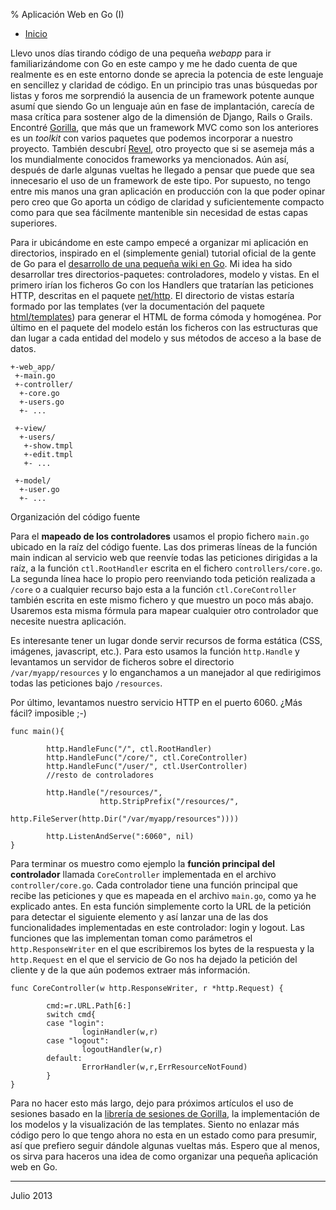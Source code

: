 % Aplicación Web en Go (I)

- [Inicio](../index.html)


Llevo unos días tirando código de una pequeña *webapp* para ir familiarizándome
con Go en este campo y me he dado cuenta de que realmente es en este entorno
donde se aprecia la potencia de este lenguaje en sencillez y claridad de
código. En un principio tras unas búsquedas por listas y foros me sorprendió la
ausencia de un framework potente aunque asumí que siendo Go un lenguaje aún en
fase de implantación, carecía de masa crítica para sostener algo de la dimensión
de Django, Rails o Grails. Encontré [Gorilla](http://www.gorillatoolkit.org/), que más que un framework MVC como
son los anteriores es un *toolkit* con varios paquetes que podemos incorporar a
nuestro proyecto. También descubrí [Revel](http://robfig.github.io/revel/), otro proyecto que si se asemeja más a
los mundialmente conocidos frameworks ya mencionados. Aún así, después de darle
algunas vueltas he llegado a pensar que puede que sea innecesario el uso de un
framework de este tipo. Por supuesto, no tengo entre mis manos una gran
aplicación en producción con la que poder opinar pero creo que Go aporta un
código de claridad y suficientemente compacto como para que sea fácilmente
mantenible sin necesidad de estas capas superiores. 

Para ir ubicándome en este campo empecé a organizar mi aplicación en
directorios, inspirado en el (simplemente genial) tutorial oficial de la gente
de Go para el [desarrollo de una pequeña wiki en Go](http://golang.org/doc/articles/wiki/). Mi idea ha sido desarrollar
tres directorios-paquetes: controladores, modelo y vistas. En el primero irían
los ficheros Go con los Handlers que tratarían las peticiones HTTP, descritas en
el paquete [net/http](http://golang.org/pkg/net/http). El directorio de vistas estaría formado por las templates
(ver la documentación del paquete [html/templates](http://golang.org/pkg/html/template/)) para generar el HTML de forma
cómoda y homogénea. Por último en el paquete del modelo están los ficheros con
las estructuras que dan lugar a cada entidad del modelo y sus métodos de acceso
a la base de datos.

    +-web_app/
     +-main.go
     +-controller/
      +-core.go
      +-users.go
      +- ...
    
     +-view/
      +-users/
       +-show.tmpl
       +-edit.tmpl
       +- ...
    
     +-model/
      +-user.go
      +- ...

<div class="center">
Organización del código fuente
</div>

Para el **mapeado de los controladores** usamos el propio fichero `main.go`
ubicado en la raíz del código fuente. Las dos primeras líneas de la función main
indican al servicio web que reenvíe todas las peticiones dirigidas a la raíz, a
la función `ctl.RootHandler` escrita en el fichero `controllers/core.go`. La
segunda línea hace lo propio pero reenviando toda petición realizada a `/core` o
a cualquier recurso bajo esta a la función `ctl.CoreController` también escrita
en este mismo fichero y que muestro un poco más abajo. Usaremos esta misma
fórmula para mapear cualquier otro controlador que necesite nuestra aplicación.

Es interesante tener un lugar donde servir recursos de forma estática (CSS,
imágenes, javascript, etc.). Para esto usamos la función `http.Handle` y
levantamos un servidor de ficheros sobre el directorio `/var/myapp/resources` y
lo enganchamos a un manejador al que redirigimos todas las peticiones bajo
`/resources`.

Por último, levantamos nuestro servicio HTTP en el puerto 6060. ¿Más fácil?
imposible ;-)

    func main(){
    
            http.HandleFunc("/", ctl.RootHandler)
            http.HandleFunc("/core/", ctl.CoreController)
            http.HandleFunc("/user/", ctl.UserController)
            //resto de controladores
    
            http.Handle("/resources/", 
                        http.StripPrefix("/resources/",
                        http.FileServer(http.Dir("/var/myapp/resources"))))
    
            http.ListenAndServe(":6060", nil)
    }

Para terminar os muestro como ejemplo la **función principal del controlador**
llamada `CoreController` implementada en el archivo `controller/core.go`. Cada
controlador tiene una función principal que recibe las peticiones y que es
mapeada en el archivo `main.go`, como ya he explicado antes. En esta función
simplemente corto la URL de la petición para detectar el siguiente elemento y
así lanzar una de las dos funcionalidades implementadas en este controlador:
login y logout. Las funciones que las implementan toman como parámetros el
`http.ResponseWriter` en el que escribiremos los bytes de la respuesta y la
`http.Request` en el que el servicio de Go nos ha dejado la petición del cliente
y de la que aún podemos extraer más información.

    func CoreController(w http.ResponseWriter, r *http.Request) {
            
            cmd:=r.URL.Path[6:]
            switch cmd{
            case "login":
                    loginHandler(w,r)
            case "logout":
                    logoutHandler(w,r)
            default:
                    ErrorHandler(w,r,ErrResourceNotFound)
            }
    }

Para no hacer esto más largo, dejo para próximos artículos el uso de sesiones
basado en la [librería de sesiones de Gorilla](http://www.gorillatoolkit.org/pkg/sessions), la implementación de los modelos y
la visualización de las templates. Siento no enlazar más código pero lo que
tengo ahora no esta en un estado como para presumir, así que prefiero seguir
dándole algunas vueltas más. Espero que al menos, os sirva para haceros una idea
de como organizar una pequeña aplicación web en Go.


--- 

Julio 2013
